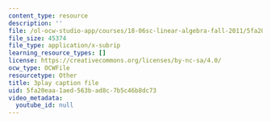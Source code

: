 ```yaml
---
content_type: resource
description: ''
file: /ol-ocw-studio-app/courses/18-06sc-linear-algebra-fall-2011/5fa20eaa1aed563bad8c7b5c46b8dc73_RWvi4Vx4CDc.vtt
file_size: 45374
file_type: application/x-subrip
learning_resource_types: []
license: https://creativecommons.org/licenses/by-nc-sa/4.0/
ocw_type: OCWFile
resourcetype: Other
title: 3play caption file
uid: 5fa20eaa-1aed-563b-ad8c-7b5c46b8dc73
video_metadata:
  youtube_id: null
---
```

